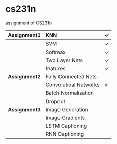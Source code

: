 # cs231n
assignment of CS231n

| Assignment1     | KNN                   | ✓    |
| :-------------- | :-------------------- | ---- |
|                 | SVM                   | ✓    |
|                 | Softmax               | ✓    |
|                 | Two Layer Nets        | ✓    |
|                 | features              | ✓    |
| **Assignment2** | Fully Connected Nets  |      |
|                 | Convolutioal Networks | √    |
|                 | Batch Normalization   |      |
|                 | Dropout               |      |
| **Assignment3** | Image Generation      |      |
|                 | Image Gradients       |      |
|                 | LSTM Captioning       |      |
|                 | RNN Captioning        |      |



